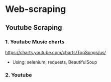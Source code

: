 # Web-scraping

## Youtube Scraping
### 1. Youtube Music charts
https://charts.youtube.com/charts/TopSongs/us/
- Using: selenium, requests, BeautifulSoup



### 2. Youtube
